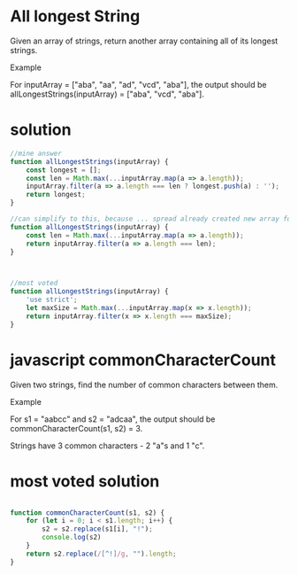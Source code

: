 # All longest String

Given an array of strings, return another array containing all of its longest strings.

Example

For inputArray = ["aba", "aa", "ad", "vcd", "aba"], the output should be
allLongestStrings(inputArray) = ["aba", "vcd", "aba"].

# solution
```js
//mine answer
function allLongestStrings(inputArray) {
    const longest = [];
    const len = Math.max(...inputArray.map(a => a.length));
    inputArray.filter(a => a.length === len ? longest.push(a) : '');
    return longest;
}

//can simplify to this, because ... spread already created new array for us
function allLongestStrings(inputArray) {
    const len = Math.max(...inputArray.map(a => a.length));
    return inputArray.filter(a => a.length === len);
}



//most voted
function allLongestStrings(inputArray) {
    'use strict';
    let maxSize = Math.max(...inputArray.map(x => x.length));
    return inputArray.filter(x => x.length === maxSize);
}
```

# javascript commonCharacterCount

Given two strings, find the number of common characters between them.

Example

For s1 = "aabcc" and s2 = "adcaa", the output should be
commonCharacterCount(s1, s2) = 3.

Strings have 3 common characters - 2 "a"s and 1 "c".

# most voted solution 

```js

function commonCharacterCount(s1, s2) {
    for (let i = 0; i < s1.length; i++) {
        s2 = s2.replace(s1[i], "!");
        console.log(s2)
    }
    return s2.replace(/[^!]/g, "").length;
}

```

